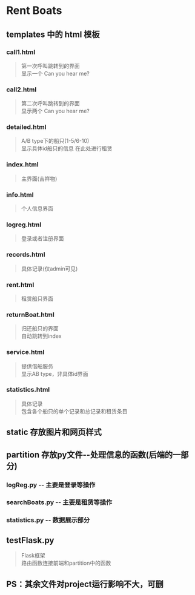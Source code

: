 # Rent Boats
## templates 中的 html 模板
### call1.html       
 >第一次呼叫跳转到的界面  
 >显示一个 Can you hear me?  
### call2.html  
 >第二次呼叫跳转到的界面  
 >显示两个 Can you hear me?
### detailed.html    
 >A/B type下的船只(1-5/6-10)  
 >显示具体id船只的信息 在此处进行租赁
### index.html       
 >主界面(吉祥物)                 
### info.html
 >个人信息界面
### logreg.html
 >登录或者注册界面
### records.html
 >具体记录(仅admin可见)
### rent.html
 >租赁船只界面
### returnBoat.html
 >归还船只的界面  
 >自动跳转到index
### service.html
 >提供借船服务  
 >显示AB type，非具体id界面
### statistics.html
 >具体记录  
 >包含各个船只的单个记录和总记录和租赁条目

## static 存放图片和网页样式

## partition 存放py文件--处理信息的函数(后端的一部分)
### logReg.py -- 主要是登录等操作
### searchBoats.py -- 主要是租赁等操作
### statistics.py -- 数据展示部分
## testFlask.py
 >Flask框架  
 >路由函数连接前端和partition中的函数

## PS：其余文件对project运行影响不大，可删